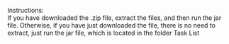 Instructions:                           
If you have downloaded the .zip file, extract the files, and then run the jar file. Otherwise, if you have just downloaded the file, there is no need to extract, just run the jar file, which is located in the folder Task List
